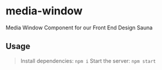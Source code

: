 # media-window

Media Window Component for our Front End Design Sauna

## Usage

> Install dependencies:
  ```npm i```
> Start the server:
  ```npm start```
